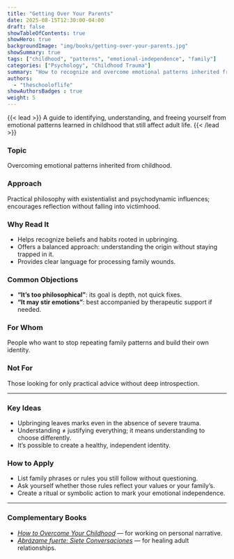 ```yaml
---
title: "Getting Over Your Parents"
date: 2025-08-15T12:30:00-04:00
draft: false
showTableOfContents: true
showHero: true
backgroundImage: "img/books/getting-over-your-parents.jpg"
showSummary: true
tags: ["childhood", "patterns", "emotional-independence", "family"]
categories: ["Psychology", "Childhood Trauma"]
summary: "How to recognize and overcome emotional patterns inherited from your family of origin."
authors:
  - "theschooloflife"
showAuthorsBadges : true
weight: 5
---
```


{{< lead >}}
A guide to identifying, understanding, and freeing yourself from emotional patterns learned in childhood that still affect adult life.
{{< /lead >}}

### Topic
Overcoming emotional patterns inherited from childhood.

### Approach
Practical philosophy with existentialist and psychodynamic influences; encourages reflection without falling into victimhood.

### Why Read It
* Helps recognize beliefs and habits rooted in upbringing.
* Offers a balanced approach: understanding the origin without staying trapped in it.
* Provides clear language for processing family wounds.

### Common Objections
- **“It’s too philosophical”**: its goal is depth, not quick fixes.
- **“It may stir emotions”**: best accompanied by therapeutic support if needed.

### For Whom
People who want to stop repeating family patterns and build their own identity.

### Not For
Those looking for only practical advice without deep introspection.

---

### Key Ideas
- Upbringing leaves marks even in the absence of severe trauma.
- Understanding ≠ justifying everything; it means understanding to choose differently.
- It’s possible to create a healthy, independent identity.

### How to Apply
- List family phrases or rules you still follow without questioning.
- Ask yourself whether those rules reflect your values or your family’s.
- Create a ritual or symbolic action to mark your emotional independence.

---

### Complementary Books
- [*How to Overcome Your Childhood*](/en/books/psychology/how-to-overcome-your-childhood) — for working on personal narrative.
- [*Abrázame fuerte: Siete Conversaciones*](/en/books/psychology/abrazame-fuerte) — for healing adult relationships.
